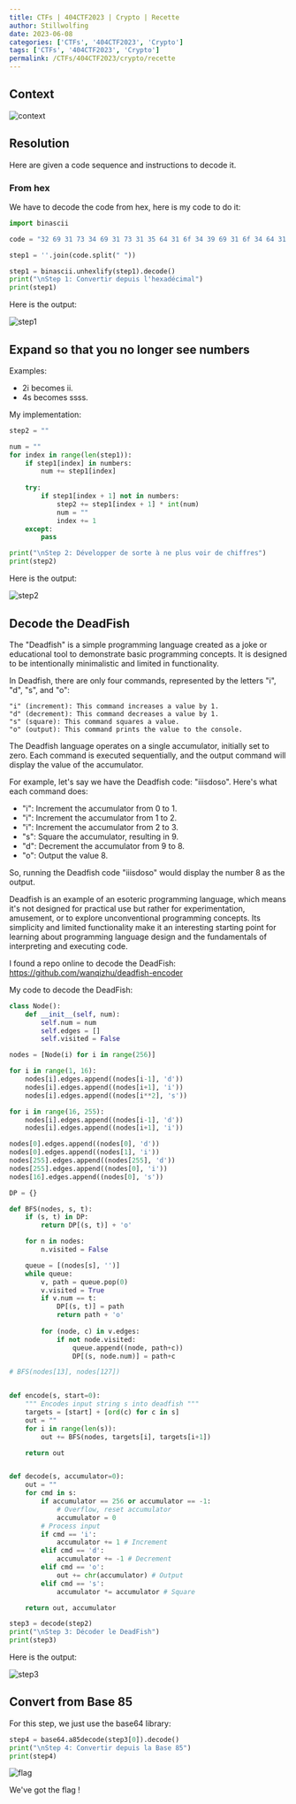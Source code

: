 ```yaml
---
title: CTFs | 404CTF2023 | Crypto | Recette
author: Stillwolfing
date: 2023-06-08
categories: ['CTFs', '404CTF2023', 'Crypto']
tags: ['CTFs', '404CTF2023', 'Crypto']
permalink: /CTFs/404CTF2023/crypto/recette
---
```


## Context

![context](/assets/img/CTFs/404CTF2023/crypto/recette/context.png)

## Resolution

Here are given a code sequence and instructions to decode it.

### From hex

We have to decode the code from hex, here is my code to do it:

```python
import binascii

code = "32 69 31 73 34 69 31 73 31 35 64 31 6f 34 39 69 31 6f 34 64 31 6f 33 69 31 6f 31 35 64 31 6f 32 32 64 31 6f 32 30 64 31 6f 31 39 69 31 6f 37 64 31 6f 35 64 31 6f 32 69 31 6f 35 35 69 31 6f 31 64 31 6f 31 39 64 31 6f 31 37 64 31 6f 31 38 64 31 6f 32 39 69 31 6f 31 32 69 31 6f 32 36 69 31 6f 38 64 31 6f 35 39 64 31 6f 32 37 69 31 6f 36 64 31 6f 31 37 69 31 6f 31 32 64 31 6f 37 64 31 6f 35 69 31 6f 31 64 31 6f 32 64 31 6f 31 32 69 31 6f 39 64 31 6f 32 36 64 31 6f"

step1 = ''.join(code.split(" "))

step1 = binascii.unhexlify(step1).decode()
print("\nStep 1: Convertir depuis l'hexadécimal")
print(step1)
```

Here is the output:

![step1](/assets/img/CTFs/404CTF2023/crypto/recette/step1.png)

## Expand so that you no longer see numbers

Examples:
- 2i becomes ii.
- 4s becomes ssss.

My implementation:

```python
step2 = ""

num = ""
for index in range(len(step1)):
    if step1[index] in numbers:
        num += step1[index]
    
    try:
        if step1[index + 1] not in numbers:
            step2 += step1[index + 1] * int(num)
            num = ""
            index += 1
    except:
        pass

print("\nStep 2: Développer de sorte à ne plus voir de chiffres")
print(step2)
```

Here is the output:

![step2](/assets/img/CTFs/404CTF2023/crypto/recette/step2.png)


## Decode the DeadFish

The "Deadfish" is a simple programming language created as a joke or educational tool to demonstrate basic programming concepts. It is designed to be intentionally minimalistic and limited in functionality.

In Deadfish, there are only four commands, represented by the letters "i", "d", "s", and "o":

    "i" (increment): This command increases a value by 1.
    "d" (decrement): This command decreases a value by 1.
    "s" (square): This command squares a value.
    "o" (output): This command prints the value to the console.

The Deadfish language operates on a single accumulator, initially set to zero. Each command is executed sequentially, and the output command will display the value of the accumulator.

For example, let's say we have the Deadfish code: "iiisdoso". Here's what each command does:

- "i": Increment the accumulator from 0 to 1.
- "i": Increment the accumulator from 1 to 2.
- "i": Increment the accumulator from 2 to 3.
- "s": Square the accumulator, resulting in 9.
- "d": Decrement the accumulator from 9 to 8.
- "o": Output the value 8.

So, running the Deadfish code "iiisdoso" would display the number 8 as the output.

Deadfish is an example of an esoteric programming language, which means it's not designed for practical use but rather for experimentation, amusement, or to explore unconventional programming concepts. Its simplicity and limited functionality make it an interesting starting point for learning about programming language design and the fundamentals of interpreting and executing code.

I found a repo online to decode the DeadFish: https://github.com/wanqizhu/deadfish-encoder

My code to decode the DeadFish:

```python
class Node():
    def __init__(self, num):
        self.num = num
        self.edges = []
        self.visited = False

nodes = [Node(i) for i in range(256)]

for i in range(1, 16):
    nodes[i].edges.append((nodes[i-1], 'd'))
    nodes[i].edges.append((nodes[i+1], 'i'))
    nodes[i].edges.append((nodes[i**2], 's'))

for i in range(16, 255):
    nodes[i].edges.append((nodes[i-1], 'd'))
    nodes[i].edges.append((nodes[i+1], 'i'))

nodes[0].edges.append((nodes[0], 'd'))
nodes[0].edges.append((nodes[1], 'i'))
nodes[255].edges.append((nodes[255], 'd'))
nodes[255].edges.append((nodes[0], 'i'))
nodes[16].edges.append((nodes[0], 's'))

DP = {}

def BFS(nodes, s, t):
    if (s, t) in DP:
        return DP[(s, t)] + 'o'

    for n in nodes:
        n.visited = False

    queue = [(nodes[s], '')]
    while queue:
        v, path = queue.pop(0)
        v.visited = True
        if v.num == t:
            DP[(s, t)] = path
            return path + 'o'
        
        for (node, c) in v.edges:
            if not node.visited:
                queue.append((node, path+c))
                DP[(s, node.num)] = path+c

# BFS(nodes[13], nodes[127])


def encode(s, start=0):
    """ Encodes input string s into deadfish """
    targets = [start] + [ord(c) for c in s]
    out = ""
    for i in range(len(s)):
        out += BFS(nodes, targets[i], targets[i+1])

    return out


def decode(s, accumulator=0):
    out = ""
    for cmd in s:
        if accumulator == 256 or accumulator == -1:
            # Overflow, reset accumulator
            accumulator = 0
        # Process input
        if cmd == 'i':
            accumulator += 1 # Increment
        elif cmd == 'd':
            accumulator += -1 # Decrement
        elif cmd == 'o':
            out += chr(accumulator) # Output
        elif cmd == 's':
            accumulator *= accumulator # Square

    return out, accumulator

step3 = decode(step2)
print("\nStep 3: Décoder le DeadFish")
print(step3)
```

Here is the output:

![step3](/assets/img/CTFs/404CTF2023/crypto/recette/step3.png)

## Convert from Base 85

For this step, we just use the base64 library:

```python
step4 = base64.a85decode(step3[0]).decode()
print("\nStep 4: Convertir depuis la Base 85")
print(step4)
```

![flag](/assets/img/CTFs/404CTF2023/crypto/recette/flag.png)

We've got the flag !




















